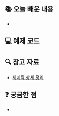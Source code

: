 
## 📚 오늘 배운 내용
-

## 💻 예제 코드
<!-- 실습한 코드나 예제를 추가 -->

## 🔍 참고 자료
- [제네릭 상세 정리](../topics/generics.md)

## ❓ 궁금한 점
- 
